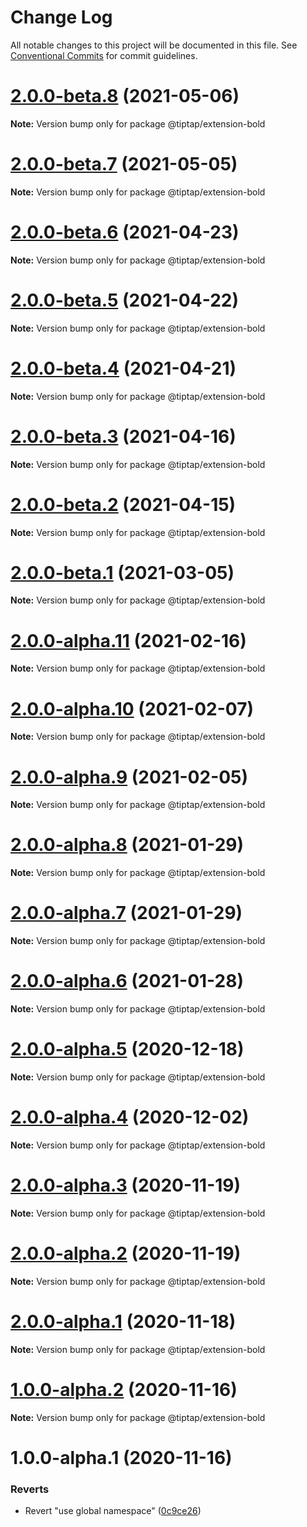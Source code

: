 # Change Log

All notable changes to this project will be documented in this file.
See [Conventional Commits](https://conventionalcommits.org) for commit guidelines.

# [2.0.0-beta.8](https://github.com/ueberdosis/tiptap/compare/@tiptap/extension-bold@2.0.0-beta.7...@tiptap/extension-bold@2.0.0-beta.8) (2021-05-06)

**Note:** Version bump only for package @tiptap/extension-bold





# [2.0.0-beta.7](https://github.com/ueberdosis/tiptap/compare/@tiptap/extension-bold@2.0.0-beta.6...@tiptap/extension-bold@2.0.0-beta.7) (2021-05-05)

**Note:** Version bump only for package @tiptap/extension-bold





# [2.0.0-beta.6](https://github.com/ueberdosis/tiptap/compare/@tiptap/extension-bold@2.0.0-beta.5...@tiptap/extension-bold@2.0.0-beta.6) (2021-04-23)

**Note:** Version bump only for package @tiptap/extension-bold





# [2.0.0-beta.5](https://github.com/ueberdosis/tiptap/compare/@tiptap/extension-bold@2.0.0-beta.4...@tiptap/extension-bold@2.0.0-beta.5) (2021-04-22)

**Note:** Version bump only for package @tiptap/extension-bold





# [2.0.0-beta.4](https://github.com/ueberdosis/tiptap/compare/@tiptap/extension-bold@2.0.0-beta.3...@tiptap/extension-bold@2.0.0-beta.4) (2021-04-21)

**Note:** Version bump only for package @tiptap/extension-bold





# [2.0.0-beta.3](https://github.com/ueberdosis/tiptap/compare/@tiptap/extension-bold@2.0.0-beta.2...@tiptap/extension-bold@2.0.0-beta.3) (2021-04-16)

**Note:** Version bump only for package @tiptap/extension-bold





# [2.0.0-beta.2](https://github.com/ueberdosis/tiptap/compare/@tiptap/extension-bold@2.0.0-beta.1...@tiptap/extension-bold@2.0.0-beta.2) (2021-04-15)

**Note:** Version bump only for package @tiptap/extension-bold





# [2.0.0-beta.1](https://github.com/ueberdosis/tiptap/compare/@tiptap/extension-bold@2.0.0-alpha.11...@tiptap/extension-bold@2.0.0-beta.1) (2021-03-05)

**Note:** Version bump only for package @tiptap/extension-bold





# [2.0.0-alpha.11](https://github.com/ueberdosis/tiptap/compare/@tiptap/extension-bold@2.0.0-alpha.10...@tiptap/extension-bold@2.0.0-alpha.11) (2021-02-16)

**Note:** Version bump only for package @tiptap/extension-bold





# [2.0.0-alpha.10](https://github.com/ueberdosis/tiptap/compare/@tiptap/extension-bold@2.0.0-alpha.9...@tiptap/extension-bold@2.0.0-alpha.10) (2021-02-07)

**Note:** Version bump only for package @tiptap/extension-bold





# [2.0.0-alpha.9](https://github.com/ueberdosis/tiptap/compare/@tiptap/extension-bold@2.0.0-alpha.8...@tiptap/extension-bold@2.0.0-alpha.9) (2021-02-05)

**Note:** Version bump only for package @tiptap/extension-bold





# [2.0.0-alpha.8](https://github.com/ueberdosis/tiptap/compare/@tiptap/extension-bold@2.0.0-alpha.7...@tiptap/extension-bold@2.0.0-alpha.8) (2021-01-29)

**Note:** Version bump only for package @tiptap/extension-bold





# [2.0.0-alpha.7](https://github.com/ueberdosis/tiptap/compare/@tiptap/extension-bold@2.0.0-alpha.6...@tiptap/extension-bold@2.0.0-alpha.7) (2021-01-29)

**Note:** Version bump only for package @tiptap/extension-bold





# [2.0.0-alpha.6](https://github.com/ueberdosis/tiptap/compare/@tiptap/extension-bold@2.0.0-alpha.5...@tiptap/extension-bold@2.0.0-alpha.6) (2021-01-28)

**Note:** Version bump only for package @tiptap/extension-bold





# [2.0.0-alpha.5](https://github.com/ueberdosis/tiptap/compare/@tiptap/extension-bold@2.0.0-alpha.4...@tiptap/extension-bold@2.0.0-alpha.5) (2020-12-18)

**Note:** Version bump only for package @tiptap/extension-bold





# [2.0.0-alpha.4](https://github.com/ueberdosis/tiptap/compare/@tiptap/extension-bold@2.0.0-alpha.3...@tiptap/extension-bold@2.0.0-alpha.4) (2020-12-02)

**Note:** Version bump only for package @tiptap/extension-bold





# [2.0.0-alpha.3](https://github.com/ueberdosis/tiptap/compare/@tiptap/extension-bold@2.0.0-alpha.2...@tiptap/extension-bold@2.0.0-alpha.3) (2020-11-19)

**Note:** Version bump only for package @tiptap/extension-bold





# [2.0.0-alpha.2](https://github.com/ueberdosis/tiptap/compare/@tiptap/extension-bold@2.0.0-alpha.1...@tiptap/extension-bold@2.0.0-alpha.2) (2020-11-19)

**Note:** Version bump only for package @tiptap/extension-bold





# [2.0.0-alpha.1](https://github.com/ueberdosis/tiptap/compare/@tiptap/extension-bold@1.0.0-alpha.2...@tiptap/extension-bold@2.0.0-alpha.1) (2020-11-18)

**Note:** Version bump only for package @tiptap/extension-bold





# [1.0.0-alpha.2](https://github.com/ueberdosis/tiptap/compare/@tiptap/extension-bold@1.0.0-alpha.1...@tiptap/extension-bold@1.0.0-alpha.2) (2020-11-16)

**Note:** Version bump only for package @tiptap/extension-bold





# 1.0.0-alpha.1 (2020-11-16)


### Reverts

* Revert "use global namespace" ([0c9ce26](https://github.com/ueberdosis/tiptap/commit/0c9ce26c02c07d88a757c01b0a9d7f9e2b0b7502))

